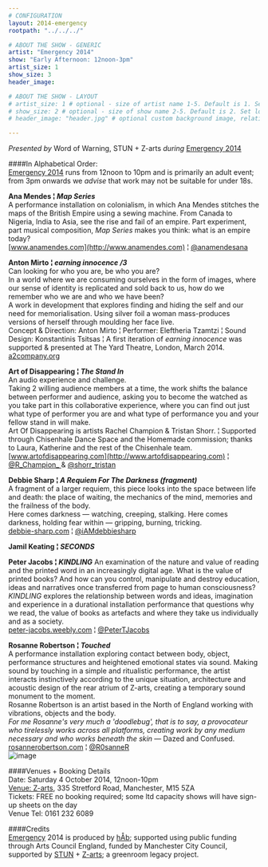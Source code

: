 ```yaml
---
# CONFIGURATION
layout: 2014-emergency
rootpath: "../../../"

# ABOUT THE SHOW - GENERIC
artist: "Emergency 2014"
show: "Early Afternoon: 12noon-3pm"
artist_size: 1
show_size: 3
header_image:

# ABOUT THE SHOW - LAYOUT
# artist_size: 1 # optional - size of artist name 1-5. Default is 1. Set longer names to lower values
# show_size: 2 # optional - size of show name 2-5. Default is 2. Set longer names to lower values
# header_image: "header.jpg" # optional custom background image, relative to current page

---
```

*Presented by* Word of Warning, STUN + Z-arts *during* [Emergency 2014](/current/2014-emergency)    
          
####In Alphabetical Order:      
[Emergency 2014](/current/2014-emergency) runs from 12noon to 10pm and is primarily an adult event; from 3pm onwards we *advise* that work may not be suitable for under 18s.      
          
**Ana Mendes ¦ *Map Series***           
A performance installation on colonialism, in which Ana Mendes stitches the maps of the British Empire using a sewing machine. From Canada to Nigeria, India to Asia, see the rise and fail of an empire. Part experiment, part musical composition, *Map Series* makes you think: what is an empire today?           
[www.anamendes.com](http://www.anamendes.com) ¦ [@anamendesana](http://twitter.com/anamendesana)    
          
**Anton Mirto ¦ *earning innocence /3***          
Can looking for who you are, be who you are?      
In a world where we are consuming ourselves in the form of images, where our sense of identity is replicated and sold back to us, how do we remember who we are and who we have been?     
A work in development that explores finding and hiding the self and our need for memorialisation. Using silver foil a woman mass-produces versions of herself through moulding her face live.         
Concept & Direction: Anton Mirto ¦ Performer: Eleftheria Tzamtzi ¦ Sound Design: Konstantinis Tsitsas ¦ A first iteration of *earning innocence* was supported & presented at The Yard Theatre, London, March 2014.   
[a2company.org](http://www.A2company.org)         
          
**Art of Disappearing ¦ *The Stand In***          
An audio experience and challenge.      
Taking 2 willing audience members at a time, the work shifts the balance between performer and audience, asking you to become the watched as you take part in this collaborative experience, where you can find out just what type of performer you are and what type of performance you and your fellow stand in will make.      
Art Of Disappearing is artists Rachel Champion & Tristan Shorr. ¦ Supported through Chisenhale Dance Space and the Homemade commission; thanks to Laura, Katherine and the rest of the Chisenhale team. [www.artofdisappearing.com](http://www.artofdisappearing.com) ¦ [@R_Champion_ ](http://twitter.com/R_Champion_) & [@shorr_tristan](http://twitter.com/shorr_tristan)          
          
**Debbie Sharp ¦ *A Requiem For The Darkness (fragment)***   
A fragment of a larger requiem, this piece looks into the space between life and death: the place of waiting, the mechanics of the mind, memories and the frailness of the body.           
Here comes darkness — watching, creeping, stalking. Here comes darkness, holding fear within — gripping, burning, tricking.       
[debbie-sharp.com](http://debbie-sharp.com) ¦ [@iAMdebbiesharp](http://twitter.com/iAMdebbiesharp)  
          
**Jamil Keating ¦ *SECONDS*** 
          
**Peter Jacobs ¦ *KINDLING*** 
An examination of the nature and value of reading and the printed word in an increasingly digital age.
What is the value of printed books? And how can you control, manipulate and destroy education, ideas and narratives once transferred from page to human consciousness?     
*KINDLING* explores the relationship between words and ideas, imagination and experience in a durational installation performance that questions why we read, the value of books as artefacts and where they take us individually and as a society.     
[peter-jacobs.weebly.com](http://peter-jacobs.weebly.com) ¦ [@PeterTJacobs](http://twitter.com/PeterTJacobs)  
          
**Rosanne Robertson ¦ *Touched***       
A performance installation exploring contact between body, object, performance structures and heightened emotional states via sound. Making sound by touching in a simple and ritualistic performance, the artist interacts instinctively according to the unique situation, architecture and acoustic design of the rear atrium of Z-arts, creating a temporary sound monument to the moment.   
Rosanne Robertson is an artist based in the North of England working with vibrations, objects and the body.   
*For me Rosanne's very much a 'doodlebug', that is to say, a provocateur who tirelessly works across all  platforms, creating work by any medium necessary and who works beneath the skin* — Dazed and Confused.        
[rosannerobertson.com](http://www.rosannerobertson.com) ¦ [@R0sanneR](http://twitter.com/R0sanneR)  
![image](image.jpg) 
          
####Venues + Booking Details  
Date: Saturday 4 October 2014, 12noon-10pm        
[Venue: Z-arts](http://www.z-arts.org/about-us/getting-here), 335 Stretford Road, Manchester, M15 5ZA         
Tickets: FREE no booking required; some ltd capacity shows will have sign-up sheets on the day      
Venue Tel: 0161 232 6089      
          
####Credits         
[Emergency](/hab/emergency) 2014 is produced by [hÅb](/hab); supported using public funding through Arts Council England, funded by Manchester City Council, supported by [STUN](http://stunlive.com) + [Z-arts](http://www.z-arts.org); a greenroom legacy project.
